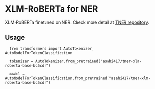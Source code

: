 # XLM-RoBERTa for NER
XLM-RoBERTa finetuned on NER. Check more detail at [TNER repository](https://github.com/asahi417/tner).

## Usage
```
  from transformers import AutoTokenizer, AutoModelForTokenClassification
  
  tokenizer = AutoTokenizer.from_pretrained("asahi417/tner-xlm-roberta-base-bc5cdr")
  
  model = AutoModelForTokenClassification.from_pretrained("asahi417/tner-xlm-roberta-base-bc5cdr")
 ```